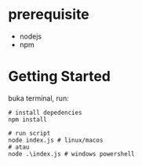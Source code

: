 # prerequisite

- nodejs
- npm

# Getting Started

buka terminal, run:

```shell
# install depedencies
npm install

# run script
node index.js # linux/macos
# atau
node .\index.js # windows powershell
```